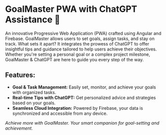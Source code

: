 # GoalMaster PWA with ChatGPT Assistance 🎯

An innovative Progressive Web Application (PWA) crafted using Angular and Firebase. GoalMaster allows users to set goals, assign tasks, and stay on track. What sets it apart? It integrates the prowess of ChatGPT to offer insightful tips and guidance tailored to help users achieve their objectives. Whether you're setting a personal goal or a complex project milestone, GoalMaster & ChatGPT are here to guide you every step of the way.

## Features:
- **Goal & Task Management:** Easily set, monitor, and achieve your goals with organized tasks.
- **Real-time Tips with ChatGPT:** Get personalized advice and strategies based on your goals.
- **Seamless Cloud Integration:** Powered by Firebase, your data is synchronized and accessible from any device.

_Achieve more with GoalMaster. Your smart companion for goal-setting and achievement._
